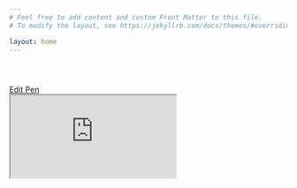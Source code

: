 ```yaml
---
# Feel free to add content and custom Front Matter to this file.
# To modify the layout, see https://jekyllrb.com/docs/themes/#overriding-theme-defaults

layout: home
---
```




<!doctype html>
<!--[if lte IE 9]>
<html lang="en" class="oldie">
<![endif]-->
<!--[if gt IE 9]><!-->
<html lang="en">
<!--<![endif]-->
<head>
<meta charset="utf-8">
<meta name='viewport' content='width=device-width, initial-scale=1'>
<meta name="csrf-param" content="authenticity_token" />
<meta name="csrf-token" content="74YDq4iMJWovhBqV6IL5I/1IzCRLm8wIGhfg3L0fiGqOjY6AFmR7/Mhf5oT962r4MX7KEjapPCe9LEm3wJj08Q==" />
<meta name="viewport" content="width=device-width">

<title>CodePen - Responsive Flip Pricing Table</title>
<link rel="stylesheet" media="screen" href="https://cpwebassets.codepen.io/assets/fullpage/fullpage-4de243a40619a967c0bf13b95e1ac6f8de89d943b7fc8710de33f681fe287604.css" />
<link rel="stylesheet" media="all" href="https://cpwebassets.codepen.io/assets/global/global-8ae8a7ec5fc13e0bbdbe4da3ba272cebf4e7ae20cf7f651e7ee8707b1cae0703.css" />
<link rel="stylesheet" media="screen" href="https://cpwebassets.codepen.io/assets/packs/css/everypage-409d3c6c.css" />
<link rel="stylesheet" media="all" href="https://cpwebassets.codepen.io/assets/page/page-560932a61fd6d8cfdfb257cfec08ac17c06ad3a4e510098d9d03f3ee83c8cfaa.css" />
<link rel="stylesheet" media="all" href="https://cpwebassets.codepen.io/assets/editor/editor-e1b279e5ddb29baefedff1ac77d54ad61b4932da6b52f29b60efdcce96b2a8ad.css" />
<meta name="twitter:card" content="summary_large_image">
<meta name="twitter:site" content="@CodePen">
<meta name="twitter:title" content="Responsive Flip Pricing Table">
<meta name="twitter:description" content="Responsive Flip Pricing Table to view month or year price....">
<meta name="twitter:image" content="https://assets.codepen.io/90794/internal/screenshots/pens/OPWGry.default.png?fit=cover&amp;format=auto&amp;ha=true&amp;height=540&amp;quality=75&amp;v=2&amp;version=1549965920&amp;width=960">
<meta property="og:image" content="https://assets.codepen.io/90794/internal/screenshots/pens/OPWGry.default.png?fit=cover&amp;format=auto&amp;ha=true&amp;height=540&amp;quality=75&amp;v=2&amp;version=1549965920&amp;width=960" itemprop="thumbnailUrl">
<meta property="og:title" content="Responsive Flip Pricing Table">
<meta property="og:url" content="https://codepen.io/shaneheyns/details/OPWGry">
<meta property="og:site_name" content="CodePen">
<meta property="og:description" content="Responsive Flip Pricing Table to view month or year price....">
<link rel="alternate" type="application/json+oembed" href="https://codepen.io/api/oembed?url=https%3A%2F%2Fcodepen.io%2Fshaneheyns%2Fpen%2FOPWGry&format=json" title="Responsive Flip Pricing Table" />
<link rel="apple-touch-icon" type="image/png" href="https://cpwebassets.codepen.io/assets/favicon/apple-touch-icon-5ae1a0698dcc2402e9712f7d01ed509a57814f994c660df9f7a952f3060705ee.png" />
<meta name="apple-mobile-web-app-title" content="CodePen">
<link rel="shortcut icon" type="image/x-icon" href="https://cpwebassets.codepen.io/assets/favicon/favicon-aec34940fbc1a6e787974dcd360f2c6b63348d4b1f4e06c77743096d55480f33.ico" />
<link rel="mask-icon" type="" href="https://cpwebassets.codepen.io/assets/favicon/logo-pin-8f3771b1072e3c38bd662872f6b673a722f4b3ca2421637d5596661b4e2132cc.svg" color="#111" />
<script nonce="ud2eprMAgz8=">
  /* Firefox needs this to prevent FOUT */
</script>
</head>
<body class="fullpage logged-in sidebar-false">
<header id="main-header" class="main-header"></header>
<div class="oldie-header">
<a href="https://codepen.io/shaneheyns/pen/OPWGry">Edit Pen</a>
</div>
<div id="result-iframe-wrap" role="main">
<iframe id="result" src="https://cdpn.io/shaneheyns/fullpage/OPWGry" sandbox="allow-downloads allow-forms allow-modals allow-pointer-lock allow-popups allow-presentation allow-same-origin allow-scripts allow-top-navigation-by-user-activation" allow="accelerometer; camera; encrypted-media; geolocation; gyroscope; microphone; midi; clipboard-read; clipboard-write" allowTransparency="true" allowpaymentrequest="true" allowfullscreen="true" class="result-iframe" loading="lazy"></iframe>
</div>
<div id="full-view-ad"></div>
<textarea id="init-data" style="display:none">{&quot;__browser&quot;:{&quot;device&quot;:&quot;unknown_device&quot;,&quot;mobile&quot;:false,&quot;name&quot;:&quot;chrome&quot;,&quot;platform&quot;:&quot;pc&quot;,&quot;version&quot;:&quot;92&quot;},&quot;__constants&quot;:{&quot;gridIframeSandboxAttributes&quot;:&quot;allow-forms allow-modals allow-pointer-lock allow-presentation allow-same-origin allow-scripts&quot;},&quot;__CPDATA&quot;:{&quot;domain_iframe&quot;:&quot;https://cdpn.io&quot;,&quot;environment&quot;:&quot;production&quot;,&quot;host&quot;:&quot;codepen.io&quot;,&quot;iframe_allow&quot;:&quot;accelerometer; camera; encrypted-media; geolocation; gyroscope; microphone; midi; clipboard-read; clipboard-write&quot;,&quot;iframe_sandbox&quot;:&quot;allow-downloads allow-forms allow-modals allow-pointer-lock allow-popups allow-presentation allow-same-origin allow-scripts allow-top-navigation-by-user-activation&quot;},&quot;__user&quot;:{&quot;anon&quot;:true,&quot;base_url&quot;:&quot;/anon/&quot;,&quot;current_team_id&quot;:0,&quot;current_team_hashid&quot;:null,&quot;hashid&quot;:&quot;VoDkNZ&quot;,&quot;id&quot;:1,&quot;itemType&quot;:&quot;user&quot;,&quot;name&quot;:&quot;Captain Anonymous&quot;,&quot;paid&quot;:false,&quot;tier&quot;:0,&quot;username&quot;:&quot;anon&quot;,&quot;created_at&quot;:null,&quot;email_verified&quot;:null,&quot;collections_count&quot;:0,&quot;collections_private_count&quot;:0,&quot;followers_count&quot;:0,&quot;followings_count&quot;:0,&quot;pens_count&quot;:0,&quot;pens_private_count&quot;:0,&quot;projects_count&quot;:0,&quot;projects_private_count&quot;:0},&quot;__firebase&quot;:{&quot;config&quot;:{&quot;apiKey&quot;:&quot;AIzaSyBgLAe7N_MdFpuVofMkcQLGwwhUu5tuxls&quot;,&quot;authDomain&quot;:&quot;codepen-store-production.firebaseapp.com&quot;,&quot;databaseURL&quot;:&quot;https://codepen-store-production.firebaseio.com&quot;,&quot;disabled&quot;:false,&quot;projectId&quot;:&quot;codepen-store-production&quot;},&quot;token&quot;:&quot;eyJhbGciOiJSUzI1NiJ9.eyJhdWQiOiJodHRwczovL2lkZW50aXR5dG9vbGtpdC5nb29nbGVhcGlzLmNvbS9nb29nbGUuaWRlbnRpdHkuaWRlbnRpdHl0b29sa2l0LnYxLklkZW50aXR5VG9vbGtpdCIsImNsYWltcyI6eyJvd25lcklkIjoiVm9Ea05aIiwiYWRtaW4iOmZhbHNlfSwiZXhwIjoxNjI3NjQxODY3LCJpYXQiOjE2Mjc2MzgyNjcsImlzcyI6ImZpcmViYXNlLWFkbWluc2RrLThva3lsQGNvZGVwZW4tc3RvcmUtcHJvZHVjdGlvbi5pYW0uZ3NlcnZpY2VhY2NvdW50LmNvbSIsInN1YiI6ImZpcmViYXNlLWFkbWluc2RrLThva3lsQGNvZGVwZW4tc3RvcmUtcHJvZHVjdGlvbi5pYW0uZ3NlcnZpY2VhY2NvdW50LmNvbSIsInVpZCI6IlZvRGtOWiJ9.-LpVjugT-bzKrEuEsai_ghJGa4uTiCnDmgcWhztMbePCTzc3LCiV6q7sqSoKUt9iIjiJKd90JquO31dRUNcKzDrqdzVgcaDWQBFUtffXGKgAQT_glicejG3NKQq2BoeySFD51dw70P8etztDv_-HoUPUUQUDJeqAu2q0TsGxJBTT-FK3WiEB_8i8ds-t8K42tHQebD9nx3fKTIFX3WL6evSPSN-TE9vRv_5Bqnw0P66Y0U8S2wPx_lP81Sn-axYL_oPTV7aMxAI1fPuE3jFQT5KbPqyOpgA5LsKmxK5behTPISZo5dOlEJqitKKfQtRwIKyG9lII-KKvSQMx2bqKGw&quot;},&quot;__graphql&quot;:{&quot;data&quot;:{&quot;sessionUser&quot;:{&quot;id&quot;:&quot;VoDkNZ&quot;,&quot;name&quot;:&quot;Captain Anonymous&quot;,&quot;avatar80&quot;:&quot;https://gravatar.com/avatar/b15e0cf27861794b6faa31065e8f9950?d=https%3A%2F%2Fassets.codepen.io%2Finternal%2Favatars%2Fusers%2Fdefault.png&amp;fit=crop&amp;format=auto&amp;height=80&amp;version=0&amp;width=80&quot;,&quot;avatar512&quot;:&quot;https://gravatar.com/avatar/b15e0cf27861794b6faa31065e8f9950?d=https%3A%2F%2Fassets.codepen.io%2Finternal%2Favatars%2Fusers%2Fdefault.png&amp;fit=crop&amp;format=auto&amp;height=512&amp;version=0&amp;width=512&quot;,&quot;currentContext&quot;:{&quot;id&quot;:&quot;VoDkNZ&quot;,&quot;baseUrl&quot;:&quot;/anon&quot;,&quot;title&quot;:&quot;Captain Anonymous&quot;,&quot;name&quot;:&quot;Captain Anonymous&quot;,&quot;avatar80&quot;:&quot;https://gravatar.com/avatar/b15e0cf27861794b6faa31065e8f9950?d=https%3A%2F%2Fassets.codepen.io%2Finternal%2Favatars%2Fusers%2Fdefault.png&amp;fit=crop&amp;format=auto&amp;height=80&amp;version=0&amp;width=80&quot;,&quot;avatar512&quot;:&quot;https://gravatar.com/avatar/b15e0cf27861794b6faa31065e8f9950?d=https%3A%2F%2Fassets.codepen.io%2Finternal%2Favatars%2Fusers%2Fdefault.png&amp;fit=crop&amp;format=auto&amp;height=512&amp;version=0&amp;width=512&quot;,&quot;username&quot;:&quot;anon&quot;,&quot;contextType&quot;:&quot;USER&quot;,&quot;projectLimitations&quot;:{&quot;id&quot;:&quot;VoDkNZ&quot;,&quot;projects&quot;:0,&quot;usedProjects&quot;:0,&quot;__typename&quot;:&quot;ProjectLimitations&quot;},&quot;privateByDefault&quot;:false,&quot;__typename&quot;:&quot;User&quot;},&quot;currentTeamId&quot;:null,&quot;baseUrl&quot;:&quot;/anon&quot;,&quot;username&quot;:&quot;anon&quot;,&quot;admin&quot;:false,&quot;anon&quot;:true,&quot;pro&quot;:false,&quot;verified&quot;:null,&quot;teams&quot;:[],&quot;permissions&quot;:{&quot;id&quot;:&quot;1&quot;,&quot;canCreatePrivate&quot;:false,&quot;canUploadAssets&quot;:false,&quot;__typename&quot;:&quot;UserPermissions&quot;},&quot;__typename&quot;:&quot;User&quot;}}},&quot;__pay_stripe_public&quot;:&quot;pk_NgCjQmQs7wXOFmfNC0LKMgEkmlThn&quot;,&quot;__pay_braintree_env&quot;:&quot;production&quot;,&quot;__item&quot;:&quot;{\&quot;id\&quot;:2763655,\&quot;hashid\&quot;:\&quot;OPWGry\&quot;,\&quot;itemType\&quot;:\&quot;pen\&quot;,\&quot;user_id\&quot;:90794,\&quot;slug_hash\&quot;:\&quot;OPWGry\&quot;,\&quot;private\&quot;:false,\&quot;slug_hash_private\&quot;:\&quot;9c325521621d8caf3e7511d3edbcfae2\&quot;}&quot;,&quot;__profiled&quot;:{&quot;base_url&quot;:&quot;/shaneheyns&quot;,&quot;hashid&quot;:&quot;ZQLavp&quot;,&quot;id&quot;:90794,&quot;name&quot;:&quot;Shane Heyns&quot;,&quot;type&quot;:&quot;user&quot;,&quot;username&quot;:&quot;shaneheyns&quot;},&quot;__pageType&quot;:&quot;full&quot;}</textarea>
<div id="popup-overlay" class="overlay popup-overlay"></div>
<div id="modal-overlay" class="overlay modal-overlay"></div>
<script src="https://cpwebassets.codepen.io/assets/common/everypage-71ee875683546ed151c5c18035e1f48d376f0a7a5455ace61e88506dd576a401.js"></script>
<script src="https://cpwebassets.codepen.io/assets/common/analytics_and_notifications-afa6925cbcff840929f2b7c543587d5f9d7a461af81ee7ca80631c8e37ac42f2.js"></script>
<script nonce="ud2eprMAgz8=">
LUX=(function(){var a=("undefined"!==typeof(LUX)&&"undefined"!==typeof(LUX.gaMarks)?LUX.gaMarks:[]);var d=("undefined"!==typeof(LUX)&&"undefined"!==typeof(LUX.gaMeasures)?LUX.gaMeasures:[]);var j="LUX_start";var k=window.performance;var l=("undefined"!==typeof(LUX)&&LUX.ns?LUX.ns:(Date.now?Date.now():+(new Date())));if(k&&k.timing&&k.timing.navigationStart){l=k.timing.navigationStart}function f(){if(k&&k.now){return k.now()}var o=Date.now?Date.now():+(new Date());return o-l}function b(n){if(k){if(k.mark){return k.mark(n)}else{if(k.webkitMark){return k.webkitMark(n)}}}a.push({name:n,entryType:"mark",startTime:f(),duration:0});return}function m(p,t,n){if("undefined"===typeof(t)&&h(j)){t=j}if(k){if(k.measure){if(t){if(n){return k.measure(p,t,n)}else{return k.measure(p,t)}}else{return k.measure(p)}}else{if(k.webkitMeasure){return k.webkitMeasure(p,t,n)}}}var r=0,o=f();if(t){var s=h(t);if(s){r=s.startTime}else{if(k&&k.timing&&k.timing[t]){r=k.timing[t]-k.timing.navigationStart}else{return}}}if(n){var q=h(n);if(q){o=q.startTime}else{if(k&&k.timing&&k.timing[n]){o=k.timing[n]-k.timing.navigationStart}else{return}}}d.push({name:p,entryType:"measure",startTime:r,duration:(o-r)});return}function h(n){return c(n,g())}function c(p,o){for(i=o.length-1;i>=0;i--){var n=o[i];if(p===n.name){return n}}return undefined}function g(){if(k){if(k.getEntriesByType){return k.getEntriesByType("mark")}else{if(k.webkitGetEntriesByType){return k.webkitGetEntriesByType("mark")}}}return a}return{mark:b,measure:m,gaMarks:a,gaMeasures:d}})();LUX.ns=(Date.now?Date.now():+(new Date()));LUX.ac=[];LUX.cmd=function(a){LUX.ac.push(a)};LUX.init=function(){LUX.cmd(["init"])};LUX.send=function(){LUX.cmd(["send"])};LUX.addData=function(a,b){LUX.cmd(["addData",a,b])};LUX_ae=[];window.addEventListener("error",function(a){LUX_ae.push(a)});LUX_al=[];if("function"===typeof(PerformanceObserver)&&"function"===typeof(PerformanceLongTaskTiming)){var LongTaskObserver=new PerformanceObserver(function(c){var b=c.getEntries();for(var a=0;a<b.length;a++){var d=b[a];LUX_al.push(d)}});try{LongTaskObserver.observe({type:["longtask"]})}catch(e){}};
</script>
<script src="https://cdn.speedcurve.com/js/lux.js?id=410041" async defer crossorigin="anonymous"></script>
<script src="https://cpwebassets.codepen.io/assets/packs/js/vendor-3471a0d3a23b8d33ff99.chunk.js"></script>
<script src="https://cpwebassets.codepen.io/assets/packs/js/4-86a3f384e4ef017c2503.chunk.js"></script>
<script src="https://cpwebassets.codepen.io/assets/packs/js/everypage-2f3accf74c324e67266b.js"></script>
<script src="https://cpwebassets.codepen.io/assets/editor/full/full_page_renderer-30175378e93f484abef1387dbae3f25f055fc5d1639e7bc8c2811e9ba4bbf1ab.js"></script>
</body>
</html>
